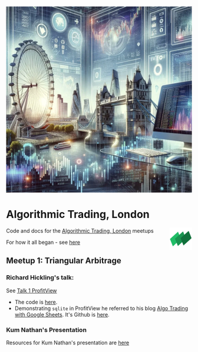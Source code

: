 
![](/assets/images/algorithmic-trading-london.png)




# Algorithmic Trading, London
<a href="https://github.com/profitviews/profitviews" target="_blank"><img align="right" width="60" height="60" src="/assets/images/profit-view-logo-small.png"/></a> 

Code and docs for the [Algorithmic Trading, London](https://www.meetup.com/algorithmic-trading-london/) meetups

For how it all began - see [here](/Beginnings.md)

## Meetup 1: Triangular Arbitrage

### Richard Hickling's talk:

See [Talk 1 ProfitView](/meetup-1-triangular-arb)
* The code is [here](/meetup-1-triangular-arb/talk-1-profitview/src).  
* Demonstrating `sqlite` in ProfitView he referred to his blog [Algo Trading with Google Sheets](https://profitview.net/blog/algo-trading-with-google-sheets).  It's Github is [here](https://github.com/profitviews/botsheet).

### Kum Nathan's Presentation

Resources for Kum Nathan's presentation are [here](/meetup-1-triangular-arb/talk-2-tri-arb/)